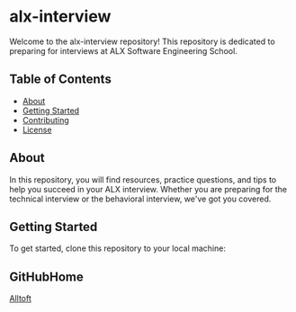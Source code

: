 # alx-interview

Welcome to the alx-interview repository! This repository is dedicated to preparing for interviews at ALX Software Engineering School.

## Table of Contents
- [About](#about)
- [Getting Started](#getting-started)
- [Contributing](#contributing)
- [License](#license)

## About
In this repository, you will find resources, practice questions, and tips to help you succeed in your ALX interview. Whether you are preparing for the technical interview or the behavioral interview, we've got you covered.

## Getting Started
To get started, clone this repository to your local machine:

## GitHubHome

[Alltoft](https://github.com/Alltoft/)

